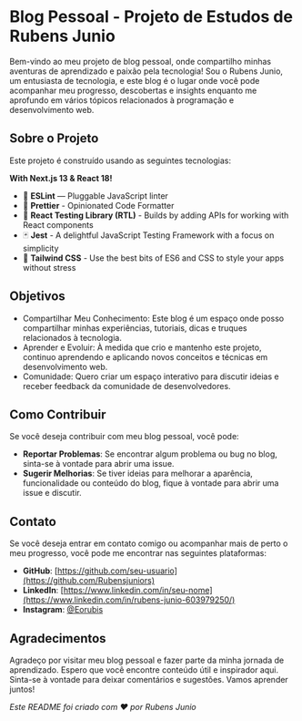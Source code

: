 # Blog Pessoal - Projeto de Estudos de Rubens Junio

Bem-vindo ao meu projeto de blog pessoal, onde compartilho minhas aventuras de aprendizado e paixão pela tecnologia! Sou o Rubens Junio, um entusiasta de tecnologia, e este blog é o lugar onde você pode acompanhar meu progresso, descobertas e insights enquanto me aprofundo em vários tópicos relacionados à programação e desenvolvimento web.

## Sobre o Projeto

Este projeto é construído usando as seguintes tecnologias:

**With Next.js 13 & React 18!**

- 📏 **ESLint** — Pluggable JavaScript linter
- 💖 **Prettier** - Opinionated Code Formatter
- 🐙 **React Testing Library (RTL)** - Builds by adding APIs for working with React components
- 🃏 **Jest** - A delightful JavaScript Testing Framework with a focus on simplicity
- 💅 **Tailwind CSS** - Use the best bits of ES6 and CSS to style your apps without stress

## Objetivos

- Compartilhar Meu Conhecimento: Este blog é um espaço onde posso compartilhar minhas experiências, tutoriais, dicas e truques relacionados à tecnologia.
- Aprender e Evoluir: À medida que crio e mantenho este projeto, continuo aprendendo e aplicando novos conceitos e técnicas em desenvolvimento web.
- Comunidade: Quero criar um espaço interativo para discutir ideias e receber feedback da comunidade de desenvolvedores.

## Como Contribuir

Se você deseja contribuir com meu blog pessoal, você pode:

- **Reportar Problemas**: Se encontrar algum problema ou bug no blog, sinta-se à vontade para abrir uma issue.
- **Sugerir Melhorias**: Se tiver ideias para melhorar a aparência, funcionalidade ou conteúdo do blog, fique à vontade para abrir uma issue e discutir.

## Contato

Se você deseja entrar em contato comigo ou acompanhar mais de perto o meu progresso, você pode me encontrar nas seguintes plataformas:

- **GitHub**: [https://github.com/seu-usuario](https://github.com/Rubensjuniors)
- **LinkedIn**: [https://www.linkedin.com/in/seu-nome](https://www.linkedin.com/in/rubens-junio-603979250/)
- **Instagram**: [@Eorubis](https://www.instagram.com/eorubis)

## Agradecimentos

Agradeço por visitar meu blog pessoal e fazer parte da minha jornada de aprendizado. Espero que você encontre conteúdo útil e inspirador aqui. Sinta-se à vontade para deixar comentários e sugestões. Vamos aprender juntos!

*Este README foi criado com ❤️ por Rubens Junio*
